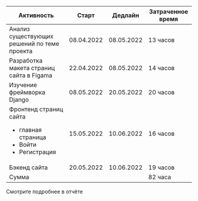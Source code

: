 | Активность     |Старт             | Дедлайн            | Затраченное время      |            
|----------------|------------------|--------------------|------------------------|
| Анализ существующих решений по теме проекта|08.04.2022|08.05.2022|13 часов|
| Разработка макета страниц сайта в Figama|22.04.2022|08.05.2022|14 часов|
| Изучение фреймворка Django|08.05.2022|20.05.2022|20 часов|
| Фронтенд страниц сайта <ul><li>главная страница</li><li>Войти</li><li>Регистрация</li></ul>|15.05.2022|10.06.2022|16 часов | 
| Бэкенд сайта|20.05.2022|10.06.2022|19 часов| 
| Сумма | | | 82 часа |

Смотрите подробнее в отчёте
